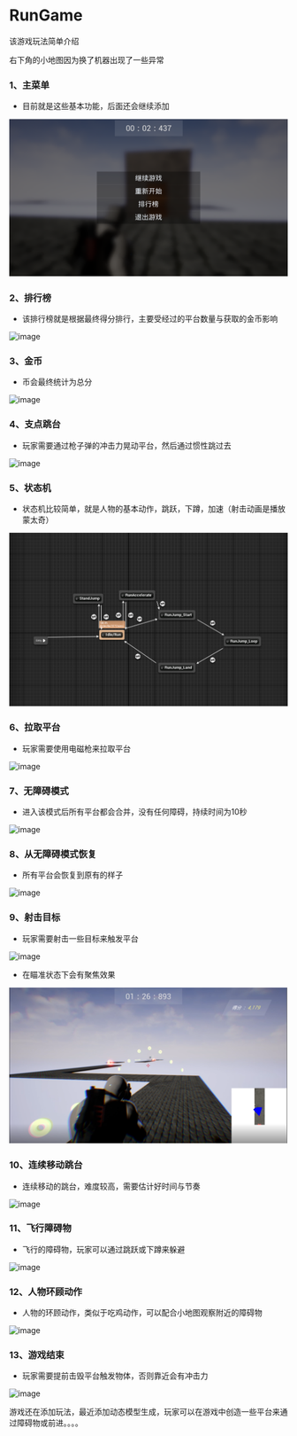# RunGame
  该游戏玩法简单介绍
  
  右下角的小地图因为换了机器出现了一些异常
  
### 1、主菜单
  * 目前就是这些基本功能，后面还会继续添加

![image](https://github.com/haiaimi/PictureRepository/blob/master/PictureRepository/%E4%B8%BB%E8%8F%9C%E5%8D%95.png)

### 2、排行榜
  * 该排行榜就是根据最终得分排行，主要受经过的平台数量与获取的金币影响
  
![image](https://github.com/haiaimi/PictureRepository/blob/master/PictureRepository/%E6%8E%92%E8%A1%8C%E6%A6%9C.gif)

### 3、金币
  * 币会最终统计为总分
  
![image](https://github.com/haiaimi/PictureRepository/blob/master/PictureRepository/%E9%87%91%E5%B8%81.gif)

### 4、支点跳台
  * 玩家需要通过枪子弹的冲击力晃动平台，然后通过惯性跳过去
  
![image](https://github.com/haiaimi/PictureRepository/blob/master/PictureRepository/%E6%94%AF%E7%82%B9%E8%B7%B3%E5%8F%B0.gif)

### 5、状态机
  * 状态机比较简单，就是人物的基本动作，跳跃，下蹲，加速（射击动画是播放蒙太奇）

![image](https://github.com/haiaimi/PictureRepository/blob/master/PictureRepository/%E7%8A%B6%E6%80%81%E6%9C%BA.png)

### 6、拉取平台
  * 玩家需要使用电磁枪来拉取平台
  
![image](https://github.com/haiaimi/PictureRepository/blob/master/PictureRepository/%E6%8B%89%E5%8F%96%E5%B9%B3%E5%8F%B0.gif)

### 7、无障碍模式
  * 进入该模式后所有平台都会合并，没有任何障碍，持续时间为10秒
  
![image](https://github.com/haiaimi/PictureRepository/blob/master/PictureRepository/%E6%97%A0%E9%9A%9C%E7%A2%8D%E6%A8%A1%E5%BC%8F.gif)

### 8、从无障碍模式恢复
  * 所有平台会恢复到原有的样子

![image](https://github.com/haiaimi/PictureRepository/blob/master/PictureRepository/%E6%81%A2%E5%A4%8D%E6%AD%A3%E5%B8%B8%E6%A8%A1%E5%BC%8F.gif)

### 9、射击目标
  * 玩家需要射击一些目标来触发平台

![image](https://github.com/haiaimi/PictureRepository/blob/master/PictureRepository/%E5%B0%84%E5%87%BB.gif)

  * 在瞄准状态下会有聚焦效果
  
![image](https://github.com/haiaimi/PictureRepository/blob/master/PictureRepository/%E5%B0%84%E5%87%BB%E8%81%9A%E7%84%A6.png)

### 10、连续移动跳台
  * 连续移动的跳台，难度较高，需要估计好时间与节奏

![image](https://github.com/haiaimi/PictureRepository/blob/master/PictureRepository/%E8%BF%9E%E7%BB%AD%E5%B9%B3%E5%8F%B0.gif)

### 11、飞行障碍物
  * 飞行的障碍物，玩家可以通过跳跃或下蹲来躲避
  
![image](https://github.com/haiaimi/PictureRepository/blob/master/PictureRepository/%E9%A3%9E%E8%A1%8C%E9%9A%9C%E7%A2%8D%E7%89%A9.gif)

### 12、人物环顾动作
  * 人物的环顾动作，类似于吃鸡动作，可以配合小地图观察附近的障碍物

![image](https://github.com/haiaimi/PictureRepository/blob/master/PictureRepository/%E4%BA%BA%E7%89%A9%E7%8E%AF%E9%A1%BE.gif)

### 13、游戏结束
  * 玩家需要提前击毁平台触发物体，否则靠近会有冲击力
  
![image](https://github.com/haiaimi/PictureRepository/blob/master/PictureRepository/%E6%B8%B8%E6%88%8F%E7%BB%93%E6%9D%9F.gif)


游戏还在添加玩法，最近添加动态模型生成，玩家可以在游戏中创造一些平台来通过障碍物或前进。。。。
